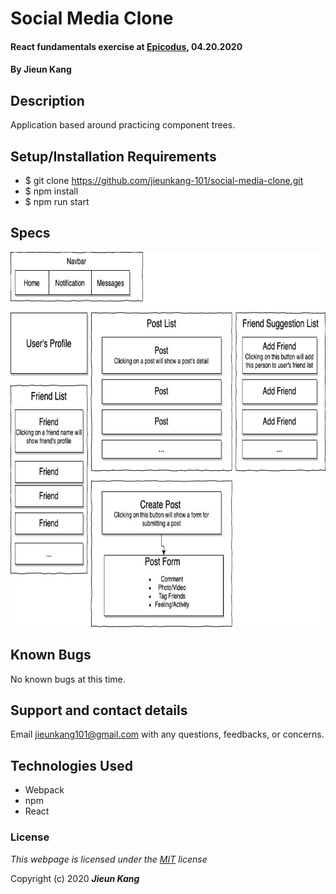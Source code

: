 # Social Media Clone

#### React fundamentals exercise at [Epicodus](https://www.epicodus.com/), 04.20.2020 

#### By **Jieun Kang**

## Description 
Application based around practicing component trees.

## Setup/Installation Requirements

* $ git clone https://github.com/jieunkang-101/social-media-clone.git
* $ npm install
* $ npm run start

## Specs
<img src="src/assets/img/social-media-clone.jpg"
    alt="Application Component Tree"
    style="float: center"
    height= "600" />  

## Known Bugs

No known bugs at this time.


## Support and contact details

Email jieunkang101@gmail.com with any questions, feedbacks, or concerns.

## Technologies Used

* Webpack
* npm
* React

### License

*This webpage is licensed under the [MIT](https://en.wikipedia.org/wiki/MIT_License) license*

Copyright (c) 2020 **_Jieun Kang_**
